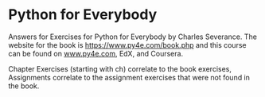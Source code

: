 # Python for Everybody
Answers for Exercises for Python for Everybody by Charles Severance.
The website for the book is https://www.py4e.com/book.php and this course can be found on www.py4e.com, EdX, and Coursera.

Chapter Exercises (starting with ch) correlate to the book exercises, Assignments correlate to the assignment exercises that were not found in the book.
